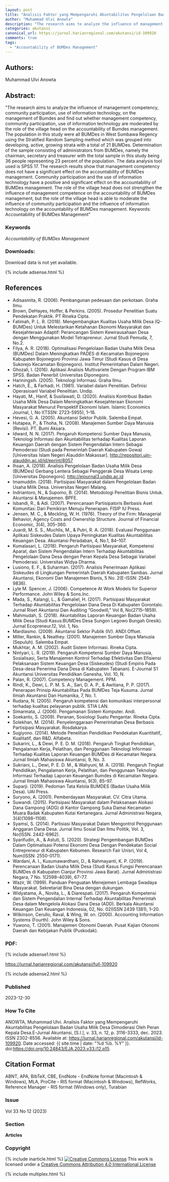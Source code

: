 ```yaml
---
layout: post
title: "Analisis Faktor yang Mempengaruhi Akuntabilitas Pengelolaan Badan Usaha Milik Desa Dimoderasi Oleh Peran Kepala Desa"
author: "Muhammad Ulvi Anowta"
description: "The research aims to analyze the influence of management competency community participation use of information technology on the management of Bumdes and find out whe"
categories: akutansi
canonical_url: https://jurnal.harianregional.com/akutansi/id-109920
comments: true
tags:
  - "Accountability of BUMDes Management"
---
```


## Authors:
Muhammad Ulvi Anowta

## Abstract:
"The research aims to analyze the influence of management competency, community participation, use of information technology, on the management of Bumdes and find out whether management competency, community participation, use of information technology are moderated by the role of the village head on the accountability of Bumdes management. The population in this study were all BUMDes in West Sumbawa Regency using the Stratified Random Sampling method which was grouped into developing, active, growing strata with a total of 21 BUMDes. Determination of the sample consisting of administrators from BUMDes, namely the chairman, secretary and treasurer with the total sample in this study being 36 people representing 23 percent of the population. The data analysis tool used is SPSS 17. The research results show that management competency does not have a significant effect on the accountability of BUMDes management. Community participation and the use of information technology have a positive and significant effect on the accountability of BUMDes management. The role of the village head does not strengthen the influence of management competence on the accountability of BUMDes management, but the role of the village head is able to moderate the influence of community participation and the influence of information technology on the accountability of BUMDes management. Keywords: Accountability of BUMDes Management"

### Keywords
*Accountability of BUMDes Management*

### Downloads:
Download data is not yet available.

{% include adsense.html %}
## References
- Adisasmita, R. (2006). Pembangunan pedesaan dan perkotaan. Graha Ilmu.
- Brown, DeHayes, Hoffer, & Perkins. (2005). Prosedur Penelitian Suatu Pendekatan Praktik. PT Rineka Cipta.
- Fatimah, P. L. R. (2018). Mengembangkan Kualitas Usaha Milik Desa (Q-BUMDes) Untuk Melestarikan Ketahanan Ekonomi Masyarakat dan Kesejahteraan Adaptif: Perancangan Sistem Kewirausahaan Desa dengan Menggunakan Model Tetrapreneur. Jurnal Studi Pemuda, 7, No.2.
- Filya, A. R. (2018). Optimalisasi Pengelolaan Badan Usaha Milik Desa (BUMDes) Dalam Meningkatkan PADES di Kecamatan Bojonegoro Kabupaten Bojonegoro Provinsi Jawa Timur (Studi Kasus di Desa Sukorejo Kecamatan Bojonegoro). Institut Pemerintahan Dalam Negeri.
- Ghozali, I. (2016). Aplikasi Analisis Multivariete Dengan Program IBM SPSS. Badan Penerbit Universitas Diponegoro.
- Hariningsih. (2005). Teknologi Informasi. Graha Ilmu.
- Hatch, E., & Farhadi, H. (1981). Variabel dalam Penelitian. Definisi Operasioanl Variabel Penelitian. Undip.
- Hayati, M., Hanif, & Susilawati, D. (2020). Analisis Kontribusi Badan Usaha Milik Desa Dalam Meningkatkan Kesejahteraan Ekonomi Masyarakat Menurut Perspektif Ekonomi Islam. Islamic Economics Journal, I, No I(TSSN: 2723-5955), 1–16.
- Hevesi, G. A. (2005). Akuntansi Sektor Publik. Salemba Empat.
- Hutapea, P., & Thoha, N. (2008). Manajemen Sumber Daya Manusia (Revisi). PT. Bumi Aksara.
- Idward, N. N. (2017). Pengaruh Kompetensi Sumber Daya Manusia, Teknologi Informasi dan Akuntabilitas terhadap Kualitas Laporan Keuangan Daerah dengan Sistem Pengendalian Intern Sebagai Pemoderasi (Studi pada Pemerintah Daerah Kabupaten Gowa) [Universitas Islam Negeri Alauddin Makassar]. http://repositori.uin-alauddin.ac.id/id/eprint/8057
- Ihsan, A. (2018). Analisis Pengelolaan Badan Usaha Milik Desa (BUMDes) Gerbang Lentera Sebagai Penggerak Desa Wisata Lerep [Universitas Diponegoro]. http://ejournal3.undip.ac.id
- Imamuddin. (2018). Partisipasi Masyarakat dalam Pengelolaan Badan Usaha Milik Desa. Universitas Negeri Malang.
- Indriantoro, N., & Supomo, B. (2014). Metodologi Penelitian Bisnis Untuk. Akuntansi & Manajemen. BPFE.
- Isbandi, R., & Adi. (2007). Perencanaan Partisipatoris Berbasis Aset Komunitas: Dari Pemikiran Menuju Penerapan. FISIP IU Press.
- Jensen, M. C., & Meckling, W. H. (1976). Theory of the Firm: Managerial Behavior, Agency Costs and Ownership Structure. Journal of Financial Economic, 3(4), 305–360.
- Juardi, M. S. S., Muchlis, M., & Putri, R. A. (2018). Evaluasi Penggunaan Aplikasi Siskeudes Dalam Upaya Peningkatan Kualitas Akuntabilitas Keuangan Desa. Akuntansi Peradaban, 4, No.1, 84–107.
- Kumalasari, L. (2018). Pengaruh Partisipasi Masyarakat, Kompetensi Aparat, dan Sistem Pengendalian Intern Terhadap Akuntabilitas Pengelolaan Dana Desa dengan Peran Kepala Desa Sebagai Variabel Pemoderasi. Universitas Widya Dharma.
- Lusiono, E. F., & Suharman. (2017). Analisis Penerimaan Aplikasi Siskeudes di Lingkungan Pemerintah Daerah Kabupaten Sambas. Jurnal Akuntansi, Ekonomi Dan Manajemen Bisnis, 5 No. 2(E-ISSN: 2548-9836).
- Lyle M. Spencer, J. (2006). Competence At Work Models for Superior Performance. John Wiley & Sons.Inc.
- Mada, S., Kalangi, L., & Gamaliel, H. (2017). Partisipasi Masyarakat Terhadap Akuntabilitas Pengelolaan Dana Desa Di Kabupaten Gorontalo. Jurnal Riset Akuntansi Dan Auditing “Goodwill,” Vol 8, No(2715–1859).
- Mahmudah, S. (2018). Akuntabilitas Laporan Keuangan Badan Usaha Milik Desa (Studi Kasus:BUMDes Desa Sungon Legowo Bungah Gresik). Jurnal Ecopreneur.12, Vol. 1, No.
- Mardiasmo. (2009). Akuntansi Sektor Publik (IV). ANDI Offset.
- Miller, Rankin, & Neathey. (2001). Manajemen Sumber Daya Manusia (Sepuluh). Salemba Empat.
- Mukhtar, A. M. (2002). Audit Sistem Informasi. Rineka Cipta.
- Nintyari, L. R. (2019). Pengaruh Kompetensi Sumber Daya Manusia, Sosialisasi, Serta Manajemen Kontrol Terhadap Efektivitas Dan Efisiensi Pelaksanaan Sistem Keuangan Desa (Siskeudes) (Studi Empiris Pada Desa-desa Penerima Dana Desa di Kabupaten Tabanan). E-Journal S1 Akuntansi Universitas Pendidikan Ganesha, Vol. 10, N.
- Palan, R. (2007). Competency Management. PPM.
- Rindi, K., Dewi, L. P. M. S. A., Sari, D. A. P., & Awitiana, P. P. (2017). Penerapan Prinsip Akuntabilitas Pada BUMDes Teja Kusuma. Jurnal Ilmiah Akuntansi Dan Humanika, 7, No. 1.
- Rudana, N. (2005). Pengaruh kompetensi dan komunikasi interpersonal terhadap kualitas pelayanan publik. STIA LAN.
- Simarmata, J. (2006). Pengamanan Sistem Komputer. Andi.
- Soekanto, S. (2009). Peranan, Sosiologi Suatu Pengantar. Rineka Cipta.
- Solekhan, M. (2014). Penyelenggaraan Pemerintahan Desa Berbasis Partisipasi Masyarakat. Rosdakarya.
- Sugiyono. (2014). Metode Penelitian Pendidikan Pendekatan Kuantitatif,. Kualitatif, dan R&D. Alfabeta.
- Sukarini, L., & Dewi, P. E. D. M. (2018). Pengaruh Tingkat Pendidikan, Pengalaman Kerja, Pelatihan, dan Penggunaan Teknologi Informasi Terhadap Kualitas Laporan Keuangan BUMDes di Kecamatan Negara. Jurnal Ilmiah Mahasiswa Akuntansi, 9, No. 3.
- Sukriani, L., Dewi, P. E. D. M., & Wahyuni, M. A. (2018). Pengaruh Tingkat Pendidikan, Pengalaman Kerja, Pelatihan, dan Penggunaan Teknologi Informasi Terhadap Laporan Keuangan Bumdes di Kecamatan Negara. Jurnal Ilmiah Mahasiswa Akuntansi, 9(3), 85–97.
- Suparji. (2019). Pedoman Tata Kelola BUMDES (Badan Usaha Milik Desa). UAI Press.
- Suryono, A. (2001). Pemberdayaan Masyarakat. CV. Citra Utama.
- Suwandi. (2015). Partisipasi Masyarakat dalam Pelaksanaan Alokasi Dana Gampong (ADG) di Kantor Gampong Suka Damai Kecamatan Muara Badak Kabupaten Kutai Kertanegara. Jurnal Administrasi Negara, 3(4)(1098–1108).
- Syamsi, S. (2014). Partisiasi Masyarakat Dalam Mengontrol Penggunaan Anggaran Dana Desa. Jurnal Ilmu Sosial Dan Ilmu Politik, Vol. 3, No(ISSN. 2442-6962).
- Syarifudin, A., & Astuti, S. (2020). Strategi Pengembangan BUMDes Dalam Optimalisasi Potensi Ekonomi Desa Dengan Pendekatan Social Entrepreneur di Kabupaten Kebumen. Research Fair Unisri, Vol 4, Num(ISSN: 2550-0171).
- Wardani, A. I., Kusumawardhani, D., & Rahmayanti, K. P. (2019). Perencanaan Badan Usaha Milik Desa (Studi Kasus Fungsi Perencanaan BUMDes di Kabupaten Cianjur Provinsi Jawa Barat). Jurnal Administrasi Negara, 7 No. 1(2598–4039), 67–77.
- Wazir, W. (1999). Panduan Penguatan Menejemen Lembaga Swadaya Masyarakat. Sekretariat Bina Desa dengan dukungan.
- Widyatama, A., Novita, L., & Diarespati. (2017). Pengaruh Kompetensi dan Sistem Pengendalian Internal Terhadap Akuntabilitas Pemerintah Desa dalam Mengelola Alokasi Dana Desa (ADD). Berkala Akuntansi Keuangan Dan Keuangan Indonesia, 02, No. 02(ISSN 2439 1381), 1–20.
- Wilkinson, Cerullo, Raval, & Wing, W. on. (2000). Accounting Information Systems (Fourth). John Wiley & Sons.
- Yuwono, T. (2001). Manajemen Otonomi Daerah. Pusat Kajian Otonomi Daerah dan Kebijakan Publik (Puskodak).

### PDF:

{% include adsense1.html %}

https://jurnal.harianregional.com/akutansi/full-109920

{% include adsense2.html %}

### Published
2023-12-30

### How To Cite
ANOWTA, Muhammad Ulvi.  Analisis Faktor yang Mempengaruhi Akuntabilitas Pengelolaan Badan Usaha Milik Desa Dimoderasi Oleh Peran Kepala Desa.E-Jurnal Akuntansi, [S.l.], v. 33, n. 12, p. 3116-3333, dec. 2023. ISSN 2302-8556. Available at: <https://jurnal.harianregional.com/akutansi/id-109920>. Date accessed: {{ site.time | date: "%d %b. %Y" }}. doi:https://doi.org/10.24843/EJA.2023.v33.i12.p15.

## Citation Format
ABNT, APA, BibTeX, CBE, EndNote - EndNote format (Macintosh & Windows), MLA, ProCite - RIS format (Macintosh & Windows), RefWorks, Reference Manager - RIS format (Windows only), Turabian

### Issue
Vol 33 No 12 (2023)

### Section 
**Articles**

### Copyright 
{% include inarticle.html %}
<a href="http://creativecommons.org/licenses/by/4.0/" rel="license"><img src="https://i.creativecommons.org/l/by/4.0/88x31.png" alt="Creative Commons License" /></a>
This work is licensed under a <a href="http://creativecommons.org/licenses/by/4.0/" rel="nofollow">Creative Commons Attribution 4.0 International License</a>

{% include multiplex.html %}

